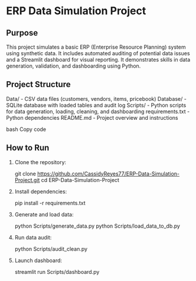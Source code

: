 # ERP Data Simulation Project

## Purpose
This project simulates a basic ERP (Enterprise Resource Planning) system using synthetic data. It includes automated auditing of potential data issues and a Streamlit dashboard for visual reporting. It demonstrates skills in data generation, validation, and dashboarding using Python.

## Project Structure
Data/ - CSV data files (customers, vendors, items, pricebook)
Database/ - SQLite database with loaded tables and audit log
Scripts/ - Python scripts for data generation, loading, cleaning, and dashboarding
requirements.txt - Python dependencies
README.md - Project overview and instructions

bash
Copy code

## How to Run

1. Clone the repository:

   git clone https://github.com/CassidyReyes77/ERP-Data-Simulation-Project.git
   cd ERP-Data-Simulation-Project

2. Install dependencies:

   pip install -r requirements.txt

3. Generate and load data:

   python Scripts/generate_data.py
   python Scripts/load_data_to_db.py

4. Run data audit:

   python Scripts/audit_clean.py

5. Launch dashboard:

   streamlit run Scripts/dashboard.py
